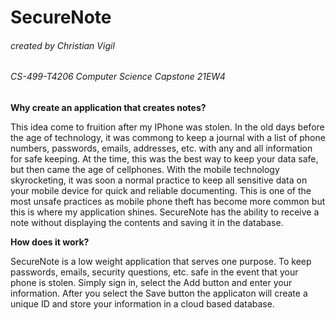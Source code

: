 # SecureNote
###### created by Christian Vigil
###### CS-499-T4206 Computer Science Capstone 21EW4

**Why create an application that creates notes?**

This idea come to fruition after my IPhone was stolen. In the old days before the age of technology, it was commong to keep a journal with a list of phone numbers, 
passwords, emails, addresses, etc. with any and all information for safe keeping. At the time, this was the best way to keep your data safe, but then came the age of cellphones. With the mobile technology skyrocketing, it was soon a normal practice to keep all sensitive data on your mobile device for quick and reliable documenting. This is one of the most unsafe practices as mobile phone theft has become more common but this is where my application shines. SecureNote has the ability to receive a note without displaying the contents and saving it in the database. 

**How does it work?**

SecureNote is a low weight application that serves one purpose. To keep passwords, emails, security questions, etc. safe in the event that your phone is stolen. Simply sign in, select the Add button and enter your information. After you select the Save button the applicaton will create a unique ID and store your information in a cloud based database.
